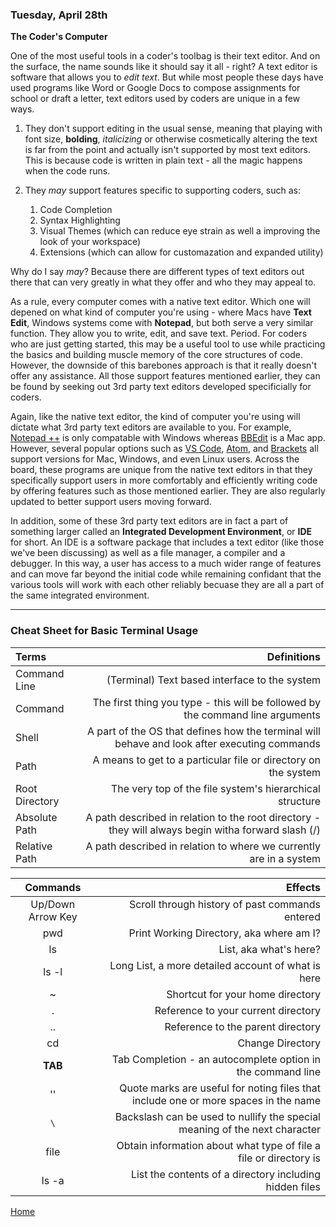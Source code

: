 ### Tuesday, April 28th   

**The Coder's Computer**

One of the most useful tools in a coder's toolbag is their text editor.  And on the surface, the name sounds like it should say it all - right?  A text editor is software that allows you to *edit text*.  But while most people these days have used programs like Word or Google Docs to compose assignments for school or draft a letter, text editors used by coders are unique in a few ways.

1. They don't support editing in the usual sense, meaning that playing with font size, **bolding**, *italicizing* or otherwise cosmetically altering the text is far from the point and actually isn't supported by most text editors.  This is because code is written in plain text - all the magic happens when the code runs.

1. They *may* support features specific to supporting coders, such as:
    1. Code Completion
    1. Syntax Highlighting
    1. Visual Themes (which can reduce eye strain as well a improving the look of your workspace)
    1. Extensions (which can allow for customazation and expanded utility)

Why do I say *may*?  Because there are different types of text editors out there that can very greatly in what they offer and who they may appeal to.

As a rule, every computer comes with a native text editor.  Which one will depened on what kind of computer you're using - where Macs have **Text Edit**, Windows systems come with **Notepad**, but both serve a very similar function.  They allow you to write, edit, and save text.  Period.  For coders who are just getting started, this may be a useful tool to use while practicing the basics and building muscle memory of the core structures of code.  However, the downside of this barebones approach is that it really doesn't offer any assistance.  All those support features mentioned earlier, they can be found by seeking out 3rd party text editors developed specificially for coders.

Again, like the native text editor, the kind of computer you're using will dictate what 3rd party text editors are available to you. For example, [Notepad ++](https://notepad-plus-plus.org/) is only compatable with Windows whereas [BBEdit](https://www.barebones.com/products/bbedit/) is a Mac app.  However, several popular options such as [VS Code](https://code.visualstudio.com/), [Atom](https://atom.io/), and [Brackets](http://brackets.io/) all support versions for Mac, Windows, and even Linux users.  Across the board, these programs are unique from the native text editors in that they specifically support users in more comfortably and efficiently writing code by offering features such as those mentioned earlier.  They are also regularly updated to better support users moving forward.

In addition, some of these 3rd party text editors are in fact a part of something larger called an **Integrated Development Environment**, or **IDE** for short.  An IDE is a software package that includes a text editor (like those we've been discussing) as well as a file manager, a compiler and a debugger.  In this way, a user has access to a much wider range of features and can move far beyond the initial code while remaining confidant that the various tools will work with each other reliably becuase they are all a part of the same integrated environment.

___

### Cheat Sheet for Basic Terminal Usage

|Terms|Definitions|
|:--|--:|
|Command Line|(Terminal) Text based interface to the system|
|Command|The first thing you type - this will be followed by the command line arguments|
|Shell|A part of the OS that defines how the terminal will behave and look after executing commands|
|Path|A means to get to a particular file or directory on the system|
|Root Directory|The very top of the file system's hierarchical structure|
|Absolute Path|A path described in relation to the root directory - they will always begin witha forward slash (/)|
|Relative Path|A path described in relation to where we currently are in a system|


|Commands|Effects|
|:-:|--:|
|Up/Down Arrow Key|Scroll through history of past commands entered|
|pwd|Print Working Directory, aka where am I?|
|ls|List, aka what's here?|
|ls -l| Long List, a more detailed account of what is here|
| ~ |Shortcut for your home directory|
| . |Reference to your current directory|
| .. |Reference to the parent directory|
|cd| Change Directory|
|**TAB**|Tab Completion - an autocomplete option in the command line|
|''|Quote marks are useful for noting files that include one or more spaces in the name|
|`\`|Backslash can be used to nullify the special meaning of the next character|
|file|Obtain information about what type of file a file or directory is|
|ls -a|List the contents of a directory including hidden files|



[Home](https://jchinzi.github.io/learning-journal/)
